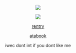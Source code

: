 <p align="center">
  <img src="https://pbs.twimg.com/media/GzVrQ5OWUAAh1CD?format=png&name=240x240">
  </p
   < div align=center>


</p>
<p align="center">
  <img src="https://komarev.com/ghpvc/?username=hamatours&label=vistors&color=d6313a">
  </p
   < div align=center>
  

  
</div>

<div align=center>
  
  
  [rentry](https://rentry.co/miracletoi) 
 
  [atabook](https://kurode.atabook.org/) 
  
  
</div>

<p align="center">
iwec dont int if you dont like me 
</p

